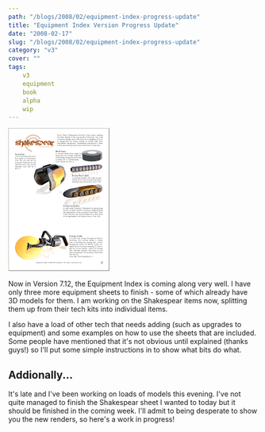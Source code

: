```yaml
---
path: "/blogs/2008/02/equipment-index-progress-update"
title: "Equipment Index Version Progress Update"
date: "2008-02-17"
slug: "/blogs/2008/02/equipment-index-progress-update"
category: "v3"
cover: ""
tags:
    v3
    equipment
    book
    alpha
    wip
---
```

![Tech kit items](./images/shakespearteaser.gif)
		
Now in Version 7.12, the Equipment Index is coming along very well. I have only three more equipment sheets to finish - some of which already have 3D models for them. I am working on the Shakespear items now, splitting them up from their tech kits into individual items.
		
I also have a load of other tech that needs adding (such as upgrades to equipment) and some examples on how to use the sheets that are included. Some people have mentioned that it's not obvious until explained (thanks guys!) so I'll put some simple instructions in to show what bits do what.
		
## Addionally...
It's late and I've been working on loads of models this evening. I've not quite managed to finish the Shakespear sheet I wanted to today but it should be finished in the coming week. I'll admit to being desperate to show you the new renders, so here's a work in progress!